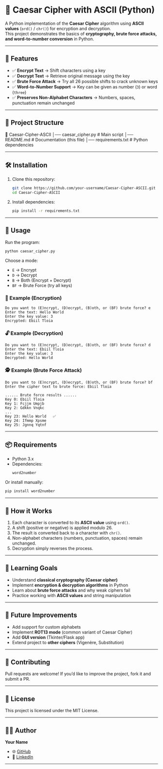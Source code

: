 # 🔐 Caesar Cipher with ASCII (Python)

A Python implementation of the **Caesar Cipher** algorithm using **ASCII values** (`ord()` / `chr()`) for encryption and decryption.  
This project demonstrates the basics of **cryptography, brute force attacks, and word-to-number conversion** in Python.

---

## 🚀 Features
- ✅ **Encrypt Text** → Shift characters using a key  
- ✅ **Decrypt Text** → Retrieve original message using the key  
- ✅ **Brute Force Attack** → Try all 26 possible shifts to crack unknown keys  
- ✅ **Word-to-Number Support** → Key can be given as number (`3`) or word (`three`)  
- ✅ **Preserves Non-Alphabet Characters** → Numbers, spaces, punctuation remain unchanged  

---

## 📂 Project Structure

📁 Caesar-Cipher-ASCII
│── caesar_cipher.py        # Main script
│── README.md               # Documentation (this file)
│── requirements.txt        # Python dependencies

---

## 🛠️ Installation

1. Clone this repository:
   ```bash
   git clone https://github.com/your-username/Caesar-Cipher-ASCII.git
   cd Caesar-Cipher-ASCII
   ```

2. Install dependencies:
   ```bash
   pip install -r requirements.txt
   ```

---

## 📌 Usage

Run the program:

```bash
python caesar_cipher.py
```

Choose a mode:
- `E` → Encrypt
- `D` → Decrypt
- `B` → Both (Encrypt + Decrypt)
- `BF` → Brute Force (try all keys)

### 🔑 Example (Encryption)

```
Do you want to (E)ncrypt, (D)ecrypt, (B)oth, or (BF) brute force? e
Enter the text: Hello World
Enter the key value: 3
Encrypted: Ebiil Tloia
```

### 🔓 Example (Decryption)

```
Do you want to (E)ncrypt, (D)ecrypt, (B)oth, or (BF) brute force? d
Enter the text: Ebiil Tloia
Enter the key value: 3
Decrypted: Hello World
```

### 🕵️ Example (Brute Force Attack)

```
Do you want to (E)ncrypt, (D)ecrypt, (B)oth, or (BF) brute force? bf
Enter the cipher text to brute force: Ebiil Tloia

...... Brute force results ......
Key 0: Ebiil Tloia
Key 1: Fcjjm Umpjb
Key 2: Gdkkn Vnqkc
...
Key 23: Hello World   ✅
Key 24: Ifmmp Xpsme
Key 25: Jgnnq Yqtnf
```

---

## 📦 Requirements
- Python 3.x
- Dependencies:
  ```txt
  word2number
  ```

Or install manually:
```bash
pip install word2number
```

---

## 📖 How it Works
1. Each character is converted to its **ASCII value** using `ord()`.  
2. A shift (positive or negative) is applied modulo 26.  
3. The result is converted back to a character with `chr()`.  
4. Non-alphabet characters (numbers, punctuation, spaces) remain unchanged.  
5. Decryption simply reverses the process.  

---

## 🎯 Learning Goals
- Understand **classical cryptography (Caesar cipher)**  
- Implement **encryption & decryption algorithms** in Python  
- Learn about **brute force attacks** and why weak ciphers fail  
- Practice working with **ASCII values** and string manipulation  

---

## 📌 Future Improvements
- Add support for custom alphabets  
- Implement **ROT13 mode** (common variant of Caesar Cipher)  
- Add **GUI version** (Tkinter/Flask app)  
- Extend project to **other ciphers** (Vigenère, Substitution)  

---

## 🤝 Contributing
Pull requests are welcome! If you’d like to improve the project, fork it and submit a PR.  

---

## 📜 License
This project is licensed under the MIT License.  

---

## 👨‍💻 Author
**Your Name**  
- 🌐 [GitHub](https://github.com/idkgarvit)  
- 💼 [LinkedIn](https://www.linkedin.com/in/garvit-kanojia-399701277/)  

---
